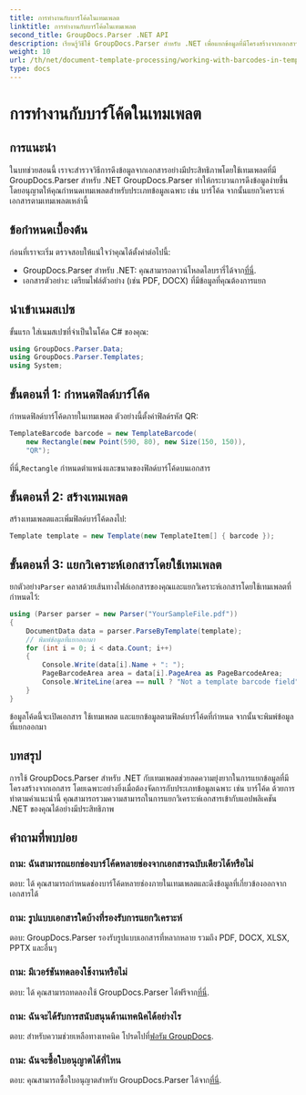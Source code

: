 ```yaml
---
title: การทำงานกับบาร์โค้ดในเทมเพลต
linktitle: การทำงานกับบาร์โค้ดในเทมเพลต
second_title: GroupDocs.Parser .NET API
description: เรียนรู้วิธีใช้ GroupDocs.Parser สำหรับ .NET เพื่อแยกข้อมูลที่มีโครงสร้างจากเอกสารโดยใช้เทมเพลต ลดความซับซ้อนในการดึงข้อมูลด้วยช่องบาร์โค้ด
weight: 10
url: /th/net/document-template-processing/working-with-barcodes-in-templates/
type: docs
---
```

# การทำงานกับบาร์โค้ดในเทมเพลต

## การแนะนำ
ในบทช่วยสอนนี้ เราจะสำรวจวิธีการดึงข้อมูลจากเอกสารอย่างมีประสิทธิภาพโดยใช้เทมเพลตที่มี GroupDocs.Parser สำหรับ .NET GroupDocs.Parser ทำให้กระบวนการดึงข้อมูลง่ายขึ้นโดยอนุญาตให้คุณกำหนดเทมเพลตสำหรับประเภทข้อมูลเฉพาะ เช่น บาร์โค้ด จากนั้นแยกวิเคราะห์เอกสารตามเทมเพลตเหล่านี้
## ข้อกำหนดเบื้องต้น
ก่อนที่เราจะเริ่ม ตรวจสอบให้แน่ใจว่าคุณได้ตั้งค่าต่อไปนี้:
-  GroupDocs.Parser สำหรับ .NET: คุณสามารถดาวน์โหลดไลบรารี่ได้จาก[ที่นี่](https://releases.groupdocs.com/parser/net/).
- เอกสารตัวอย่าง: เตรียมไฟล์ตัวอย่าง (เช่น PDF, DOCX) ที่มีข้อมูลที่คุณต้องการแยก

## นำเข้าเนมสเปซ
ขั้นแรก ใส่เนมสเปซที่จำเป็นในโค้ด C# ของคุณ:
```csharp
using GroupDocs.Parser.Data;
using GroupDocs.Parser.Templates;
using System;
```
## ขั้นตอนที่ 1: กำหนดฟิลด์บาร์โค้ด
กำหนดฟิลด์บาร์โค้ดภายในเทมเพลต ตัวอย่างนี้ตั้งค่าฟิลด์รหัส QR:
```csharp
TemplateBarcode barcode = new TemplateBarcode(
    new Rectangle(new Point(590, 80), new Size(150, 150)),
    "QR");
```
 ที่นี่,`Rectangle` กำหนดตำแหน่งและขนาดของฟิลด์บาร์โค้ดบนเอกสาร
## ขั้นตอนที่ 2: สร้างเทมเพลต
สร้างเทมเพลตและเพิ่มฟิลด์บาร์โค้ดลงไป:
```csharp
Template template = new Template(new TemplateItem[] { barcode });
```
## ขั้นตอนที่ 3: แยกวิเคราะห์เอกสารโดยใช้เทมเพลต
 ยกตัวอย่าง`Parser` คลาสด้วยเส้นทางไฟล์เอกสารของคุณและแยกวิเคราะห์เอกสารโดยใช้เทมเพลตที่กำหนดไว้:
```csharp
using (Parser parser = new Parser("YourSampleFile.pdf"))
{
    DocumentData data = parser.ParseByTemplate(template);
    // พิมพ์ข้อมูลที่แยกออกมา
    for (int i = 0; i < data.Count; i++)
    {
        Console.Write(data[i].Name + ": ");
        PageBarcodeArea area = data[i].PageArea as PageBarcodeArea;
        Console.WriteLine(area == null ? "Not a template barcode field" : area.Value);
    }
}
```
ข้อมูลโค้ดนี้จะเปิดเอกสาร ใช้เทมเพลต และแยกข้อมูลตามฟิลด์บาร์โค้ดที่กำหนด จากนั้นจะพิมพ์ข้อมูลที่แยกออกมา

## บทสรุป
การใช้ GroupDocs.Parser สำหรับ .NET กับเทมเพลตช่วยลดความยุ่งยากในการแยกข้อมูลที่มีโครงสร้างจากเอกสาร โดยเฉพาะอย่างยิ่งเมื่อต้องจัดการกับประเภทข้อมูลเฉพาะ เช่น บาร์โค้ด ด้วยการทำตามคำแนะนำนี้ คุณสามารถรวมความสามารถในการแยกวิเคราะห์เอกสารเข้ากับแอปพลิเคชัน .NET ของคุณได้อย่างมีประสิทธิภาพ

## คำถามที่พบบ่อย
### ถาม: ฉันสามารถแยกช่องบาร์โค้ดหลายช่องจากเอกสารฉบับเดียวได้หรือไม่
ตอบ: ได้ คุณสามารถกำหนดช่องบาร์โค้ดหลายช่องภายในเทมเพลตและดึงข้อมูลที่เกี่ยวข้องออกจากเอกสารได้
### ถาม: รูปแบบเอกสารใดบ้างที่รองรับการแยกวิเคราะห์
ตอบ: GroupDocs.Parser รองรับรูปแบบเอกสารที่หลากหลาย รวมถึง PDF, DOCX, XLSX, PPTX และอื่นๆ
### ถาม: มีเวอร์ชันทดลองใช้งานหรือไม่
 ตอบ: ได้ คุณสามารถทดลองใช้ GroupDocs.Parser ได้ฟรีจาก[ที่นี่](https://releases.groupdocs.com/).
### ถาม: ฉันจะได้รับการสนับสนุนด้านเทคนิคได้อย่างไร
 ตอบ: สำหรับความช่วยเหลือทางเทคนิค โปรดไปที่[ฟอรัม GroupDocs](https://forum.groupdocs.com/c/parser/17).
### ถาม: ฉันจะซื้อใบอนุญาตได้ที่ไหน
 ตอบ: คุณสามารถซื้อใบอนุญาตสำหรับ GroupDocs.Parser ได้จาก[ที่นี่](https://purchase.groupdocs.com/buy).